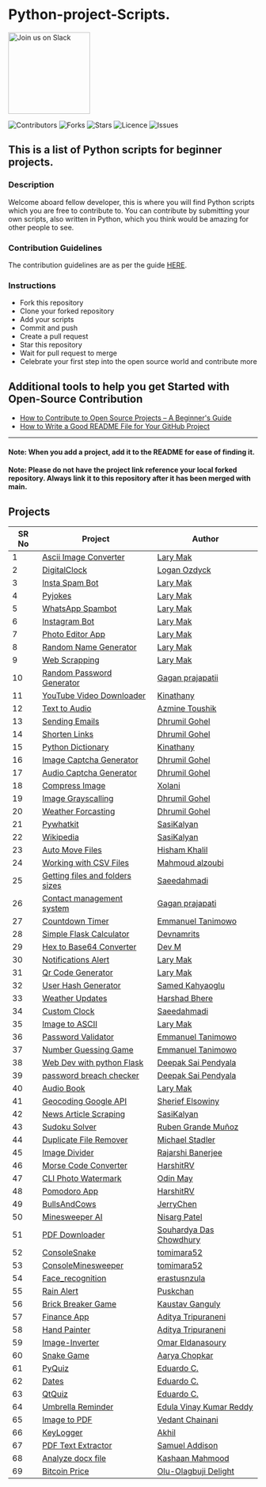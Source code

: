 # Python-project-Scripts.

<a href="https://join.slack.com/t/ngc-goz8665/shared_invite/zt-r01kumfq-dQUT3c95BxEP_fnk4yJFfQ">
<img alt="Join us on Slack" src="https://raw.githubusercontent.com/netlify/netlify-cms/master/website/static/img/slack.png" width="165"/>
</a>

![Contributors](https://img.shields.io/github/contributors/larymak/Python-project-Scripts?style=plastic)
![Forks](https://img.shields.io/github/forks/larymak/Python-project-Scripts)
![Stars](https://img.shields.io/github/stars/larymak/Python-project-Scripts)
![Licence](https://img.shields.io/github/license/larymak/Python-project-Scripts)
![Issues](https://img.shields.io/github/issues/larymak/Python-project-Scripts)

## This is a list of Python scripts for beginner projects.

### Description

Welcome aboard fellow developer, this is where you will find Python scripts which you are free to contribute to.
You can contribute by submitting your own scripts, also written in Python, which you think would be amazing for other
people to see.

### Contribution Guidelines

The contribution guidelines are as per the
guide [HERE](https://github.com/larymak/Python-project-Scripts/blob/main/CONTRIBUTING.md).

### Instructions

- Fork this repository
- Clone your forked repository
- Add your scripts
- Commit and push
- Create a pull request
- Star this repository
- Wait for pull request to merge
- Celebrate your first step into the open source world and contribute more

## Additional tools to help you get Started with Open-Source Contribution

- [How to Contribute to Open Source Projects – A Beginner's Guide](https://www.freecodecamp.org/news/how-to-contribute-to-open-source-projects-beginners-guide/)
- [How to Write a Good README File for Your GitHub Project](https://www.freecodecamp.org/news/how-to-write-a-good-readme-file/)

---

#### Note: When you add a project, add it to the README for ease of finding it.

#### Note: Please do not have the project link reference your local forked repository. Always link it to this repository after it has been merged with main.

## Projects

| SR No | Project                                                                                                                                           | Author                                                      |
|-------|---------------------------------------------------------------------------------------------------------------------------------------------------|-------------------------------------------------------------|
| 1     | [Ascii Image Converter](https://github.com/larymak/Python-project-Scripts/tree/main/ART%20SCRIPTS/image-ascii)                                    | [Lary Mak](https://github.com/larymak)                      |
| 2     | [DigitalClock](https://github.com/larymak/Python-project-Scripts/tree/main/TIME%20SCRIPTS/DigitalClock)                                           | [Logan Ozdyck](https://github.com/ozdyck3)                  |
| 3     | [Insta Spam Bot](https://github.com/larymak/Python-project-Scripts/tree/main/BOTS/InstaSpamBot)                                                   | [Lary Mak](https://github.com/larymak)                      |
| 4     | [Pyjokes](https://github.com/larymak/Python-project-Scripts/tree/main/OTHERS/pyjokes)                                                             | [Lary Mak](https://github.com/larymak)                      |
| 5     | [WhatsApp Spambot](https://github.com/larymak/Python-project-Scripts/tree/main/BOTS/whatsapp-spam)                                                | [Lary Mak](https://github.com/larymak)                      |
| 6     | [Instagram Bot](https://github.com/larymak/Python-project-Scripts/tree/main/BOTS/InstagramBot)                                                    | [Lary Mak](https://github.com/larymak)                      |
| 7     | [Photo Editor App](https://github.com/larymak/Python-project-Scripts/tree/main/IMAGES%20%26%20PHOTO%20SCRIPTS/photo%20editor)                     | [Lary Mak](https://github.com/larymak)                      |
| 8     | [Random Name Generator](https://github.com/larymak/Python-project-Scripts/tree/main/OTHERS/RandomNameGen)                                         | [Lary Mak](https://github.com/larymak)                      |
| 9     | [Web Scrapping](https://github.com/larymak/Python-project-Scripts/tree/main/WEB%20SCRAPING/WebScraping)                                           | [Lary Mak](https://github.com/larymak)                      |
| 10    | [Random Password Generator](https://github.com/larymak/Python-project-Scripts/tree/main/PASSWORD%20RELATED/RandomPassword)                        | [Gagan prajapatii](https://github.com/Gagan1111)            |
| 11    | [YouTube Video Downloader](https://github.com/larymak/Python-project-Scripts/tree/main/OTHERS/YoutubeDownloader)                                  | [Kinathany](https://github.com/jkinathan)                   |
| 12    | [Text to Audio](https://github.com/larymak/Python-project-Scripts/tree/main/AUDIO%20RELATED%20SCRIPTS/texttoaudio)                                | [Azmine Toushik](https://github.com/azminewasi)             |
| 13    | [Sending Emails](https://github.com/larymak/Python-project-Scripts/tree/main/AUTOMATION/Sending-Emails)                                           | [Dhrumil Gohel](https://github.com/Dhrumil-Zion)            |
| 14    | [Shorten Links](https://github.com/larymak/Python-project-Scripts/tree/main/CONVERSION%20SCRIPTS/ShortenLinks)                                    | [Dhrumil Gohel](https://github.com/Dhrumil-Zion)            |
| 15    | [Python Dictionary](https://github.com/larymak/Python-project-Scripts/tree/main/WEB%20SCRAPING/PYDICTIONARY)                                      | [Kinathany](https://github.com/jkinathan)                   |
| 16    | [Image Captcha Generator](https://github.com/larymak/Python-project-Scripts/tree/main/IMAGES%20%26%20PHOTO%20SCRIPTS/Image%20Captcha%20Generator) | [Dhrumil Gohel](https://github.com/Dhrumil-Zion)            |
| 17    | [Audio Captcha Generator](https://github.com/larymak/Python-project-Scripts/tree/main/AUDIO%20RELATED%20SCRIPTS/Audio%20Captcha%20Generator)      | [Dhrumil Gohel](https://github.com/Dhrumil-Zion)            |
| 18    | [Compress Image](https://github.com/larymak/Python-project-Scripts/tree/main/IMAGES%20%26%20PHOTO%20SCRIPTS/Compress%20Image)                     | [Xolani](https://github.com/xolanigumbi)                    |
| 19    | [Image Grayscalling](https://github.com/larymak/Python-project-Scripts/tree/main/IMAGES%20%26%20PHOTO%20SCRIPTS/Image%20Grayscalling)             | [Dhrumil Gohel](https://github.com/Dhrumil-Zion)            |
| 20    | [Weather Forcasting](https://github.com/larymak/Python-project-Scripts/tree/main/WEB%20SCRAPING/Weather%20Forcasting)                             | [Dhrumil Gohel](https://github.com/Dhrumil-Zion)            |
| 21    | [Pywhatkit](https://github.com/larymak/Python-project-Scripts/tree/main/BOTS/pywhatkit)                                                           | [SasiKalyan](https://github.com/KanakamSasikalyan)          |
| 22    | [Wikipedia](https://github.com/larymak/Python-project-Scripts/tree/main/WEB%20SCRAPING/wikipedia)                                                 | [SasiKalyan](https://github.com/KanakamSasikalyan)          |
| 23    | [Auto Move Files](https://github.com/larymak/Python-project-Scripts/tree/main/AUTOMATION/AutoMoveFiles)                                           | [Hisham Khalil](https://github.com/HishamKhalil1990)        |
| 24    | [Working with CSV Files](https://github.com/larymak/Python-project-Scripts/tree/main/PYTHON%20APPS/CSV_files)                                             | [Mahmoud alzoubi](https://github.com/Mahmoud-alzoubi95)   |
| 25    | [Getting files and folders sizes](https://github.com/larymak/Python-project-Scripts/tree/main/AUTOMATION/Getting%20Files%20and%20Folders%20sizes) | [Saeedahmadi](https://github.com/Saeedahmadi7714)           |
| 26    | [Contact management system](https://github.com/larymak/Python-project-Scripts/tree/main/OTHERS/Contact-management)                                | [Gagan prajapati](https://github.com/Gagan1111)             |
| 27    | [Countdown Timer](https://github.com/larymak/Python-project-Scripts/tree/main/TIME%20SCRIPTS/Countdown%20Timer)                                   | [Emmanuel Tanimowo](https://github.com/Mannuel25)           |
| 28    | [Simple Flask Calculator](https://github.com/larymak/Python-project-Scripts/tree/main/FLASK%20PROJECTS/FlaskSimpleCalculator)                     | [Devnamrits](https://github.com/devnamrits)                 |
| 29    | [Hex to Base64 Converter](https://github.com/larymak/Python-project-Scripts/tree/main/CONVERSION%20SCRIPTS/Hex%20to%20Base64%20Converter)         | [Dev M](https://github.com/devmgardner)                     |
| 30    | [Notifications Alert](https://github.com/larymak/Python-project-Scripts/tree/main/OTHERS/Notification)                                            | [Lary Mak](https://github.com/larymak)                      |
| 31    | [Qr Code Generator](https://github.com/larymak/Python-project-Scripts/tree/main/OTHERS/QrCodeGen)                                                 | [Lary Mak](https://github.com/larymak)                      |
| 32    | [User Hash Generator](https://github.com/larymak/Python-project-Scripts/tree/main/FLASK%20PROJECTS/User%20Hash%20Generator)                       | [Samed Kahyaoglu](https://github.com/urtuba)                |
| 33    | [Weather Updates](https://github.com/larymak/Python-project-Scripts/tree/main/WEB%20SCRAPING/Weather%20Updates)                                   | [Harshad Bhere](https://github.com/harshadbhere)            |
| 34    | [Custom Clock](https://github.com/larymak/Python-project-Scripts/tree/main/TIME%20SCRIPTS/current_time)                                           | [Saeedahmadi](https://github.com/Saeedahmadi7714)           |
| 35    | [Image to ASCII](https://github.com/larymak/Python-project-Scripts/tree/main/ART%20SCRIPTS/image-ascii)                                           | [Lary Mak](https://github.com/larymak)                      |
| 36    | [Password Validator](https://github.com/larymak/Python-project-Scripts/tree/main/PASSWORD%20RELATED/password-validator)                           | [Emmanuel Tanimowo](https://github.com/Mannuel25)           |
| 37    | [Number Guessing Game](https://github.com/larymak/Python-project-Scripts/tree/main/GAMES/guess-the-number)                                        | [Emmanuel Tanimowo](https://github.com/Mannuel25)           |
| 38    | [Web Dev with python Flask](https://github.com/larymak/Python-project-Scripts/tree/main/FLASK%20PROJECTS/Web%20Dev%20with%20Flask)                | [Deepak Sai Pendyala](https://github.com/deepaksaipendyala) |
| 39    | [password breach checker](https://github.com/larymak/Python-project-Scripts/tree/main/PASSWORD%20RELATED/passwordbreachchecker)                   | [Deepak Sai Pendyala](https://github.com/deepaksaipendyala) |
| 40    | [Audio Book](https://github.com/larymak/Python-project-Scripts/tree/main/AUDIO%20RELATED%20SCRIPTS/AudioBuk)                                      | [Lary Mak](https://github.com/larymak)                      |
| 41    | [Geocoding Google API](https://github.com/larymak/Python-project-Scripts/tree/main/OTHERS/Geocoding%20Google%20API)                               | [Sherief Elsowiny](https://github.com/elsowiny)             |
| 42    | [News Article Scraping](https://github.com/larymak/Python-project-Scripts/tree/main/WEB%20SCRAPING/News_Article_Scraping)                         | [SasiKalyan](https://github.com/KanakamSasikalyan)          |
| 43    | [Sudoku Solver](https://github.com/larymak/Python-project-Scripts/tree/main/GAMES/SudokuSolver)                                                   | [Ruben Grande Muñoz](https://github.com/RgrMz)              |
| 44    | [Duplicate File Remover](https://github.com/larymak/Python-project-Scripts/tree/main/AUTOMATION/Remove%20Duplicate%20Files%20in%20Folder)         | [Michael Stadler](https://github.com/mas-designs)           |
| 45    | [Image Divider](https://github.com/larymak/Python-project-Scripts/tree/main/IMAGES%20%26%20PHOTO%20SCRIPTS/ImageDivider)                          | [Rajarshi Banerjee](https://github.com/GSAUC3)              |
| 46    | [Morse Code Converter](https://github.com/larymak/Python-project-Scripts/tree/main/CONVERSION%20SCRIPTS/Morse-Code-Converter)                     | [HarshitRV](https://github.com/HarshitRV)                   |
| 47    | [CLI Photo Watermark](https://github.com/larymak/Python-project-Scripts/tree/main/IMAGES%20%26%20PHOTO%20SCRIPTS/CLI-Photo-Watermark)             | [Odin May](https://github.com/odinmay)                      |
| 48    | [Pomodoro App](https://github.com/HarshitRV/Python-project-Scripts/tree/main/Pomodoro-App)                                                        | [HarshitRV](https://github.com/HarshitRV)                   |
| 49    | [BullsAndCows](https://github.com/larymak/Python-project-Scripts/tree/main/GAMES/BullsAndCows)                                                    | [JerryChen](https://github.com/jerrychen1990)               |
| 50    | [Minesweeper AI](https://github.com/nrp114/Minsweeper_AI)                                                                                         | [Nisarg Patel](https://github.com/nrp114)                   |
| 51    | [PDF Downloader](https://github.com/Sdccoding/Python-project-Scripts/tree/main/PDF_Downloader)                                                    | [Souhardya Das Chowdhury](https://github.com/Sdccoding)     |
| 52    | [ConsoleSnake](https://github.com/larymak/Python-project-Scripts/tree/main/GAMES/ConsoleSnake)                                                    | [tomimara52](https://github.com/tomimara52)                 |
| 53    | [ConsoleMinesweeper](https://github.com/larymak/Python-project-Scripts/tree/main/GAMES/ConsoleMinesweeper)                                        | [tomimara52](https://github.com/tomimara52)                 |
| 54    | [Face_recognition](https://github.com/erastusnzula/Python-project-Scripts/tree/face_recognition/Face_recognition)                                 | [erastusnzula](https://github.com/erastusnzula)             |
| 55    | [Rain Alert](https://github.com/Puskchan/Python-project-Scripts/tree/main/Rain_Alert)                                                             | [Puskchan](https://github.com/Puskchan)                     |
| 56    | [Brick Breaker Game](https://github.com/larymak/Python-project-Scripts/tree/main/GAMES/Brick-Breaker_Game)                                        | [Kaustav Ganguly](https://github.com/kaustav202)            |
| 57    | [Finance App](https://github.com/larymak/Python-project-Scripts/tree/main/PYTHON%20APPS/FinanceTracker)                                           | [Aditya Tripuraneni](https://github.com/Aditya-Tripuraneni) |
| 58    | [Hand Painter](https://github.com/larymak/Python-project-Scripts/tree/main/GAMES/VirtualHandPainter)                                              | [Aditya Tripuraneni](https://github.com/Aditya-Tripuraneni) |
| 59    | [Image-Inverter](https://github.com/larymak/Python-project-Scripts/tree/main/IMAGES%20%26%20PHOTO%20SCRIPTS/Image-Inverter)                       | [Omar Eldanasoury](https://github.com/omar-danasoury)       |
| 60    | [Snake Game](<https://github.com/larymak/Python-project-Scripts/tree/main/GAMES/Snake_Game(Using%20Turtle)>)                                      | [Aarya Chopkar](https://github.com/accodes21)               |
| 61    | [PyQuiz](https://github.com/larymak/Python-project-Scripts/tree/main/GUI/PyQuiz)                                                                  | [Eduardo C.](https://github.com/ehcelino)                   |
| 62    | [Dates](https://github.com/larymak/Python-project-Scripts/tree/main/GUI/Dates)                                                                    | [Eduardo C.](https://github.com/ehcelino)                   |
| 63    | [QtQuiz](https://github.com/larymak/Python-project-Scripts/tree/main/GUI/QtQuiz)                                                                  | [Eduardo C.](https://github.com/ehcelino)                   |
| 64    | [Umbrella Reminder](https://github.com/larymak/Python-project-Scripts/tree/main/TIME%20SCRIPTS/Umbrella%20Reminder)                                   | [Edula Vinay Kumar Reddy](https://github.com/vinayedula)    |
| 65    | [Image to PDF](https://github.com/larymak/Python-project-Scripts/tree/main/IMAGES%20%26%20PHOTO%20SCRIPTS/Image%20to%20PDF)                       | [Vedant Chainani](https://github.com/Envoy-VC)              |
| 66    | [KeyLogger](https://github.com/larymak/Python-project-Scripts/tree/main/OTHERS/KeyLogger)                                                         | [Akhil](https://github.com/akhil-chagarlamudi)              |
| 67    | [PDF Text Extractor](https://github.com/SamAddy/Python-project-Scripts/tree/main/PYTHON%20APPS/PDF-Text-Extractor)                                                         | [Samuel Addison](https://github.com/SamAddy)
| 68    | [Analyze docx file](https://github.com/larymak/Python-project-Scripts/tree/main/AUTOMATION/analyzing%20and%20writing%20.docx%20file)                                     | [Kashaan Mahmood](https://github.com/Kashaan-M)
| 69    | [Bitcoin Price](https://github.com/larymak/Python-project-Scripts/tree/main/WEB%20SCRAPING/Bitcoin%20Price)                                                                | [Olu-Olagbuji Delight](https://github.com/Dheelyte)           


